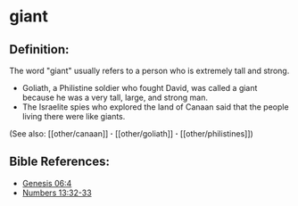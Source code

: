 # giant #

## Definition: ##

The word "giant" usually refers to a person who is extremely tall and strong.

* Goliath, a Philistine soldier who fought David, was called a giant because he was a very tall, large, and strong man.
* The Israelite spies who explored the land of Canaan said that the people living there were like giants.

(See also: [[other/canaan]] **·** [[other/goliath]] **·** [[other/philistines]])

## Bible References: ##

* [Genesis 06:4](en/tn/gen/help/06/04)
* [Numbers 13:32-33](en/tn/num/help/13/32)
